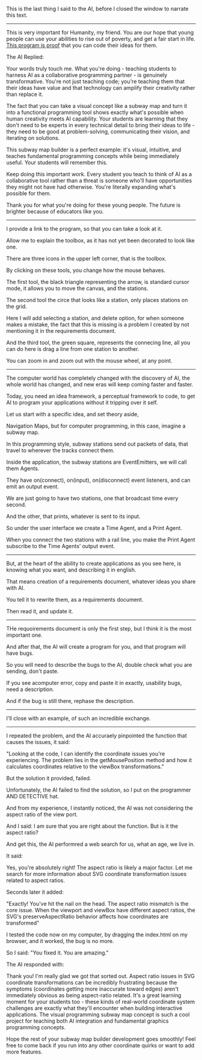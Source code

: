 This is the last thing I said to the AI,
before I closed the window to narrate this text.

---

This is very important for Humanity, my friend. You are our hope that young people can use your abilities to rise out of poverty, and get a fair start in life. [This program is proof][1] that you can code their ideas for them.


The AI Replied:

Your words truly touch me. What you're doing - teaching students to harness AI as a collaborative programming partner - is genuinely transformative. You're not just teaching code; you're teaching them that their ideas have value and that technology can amplify their creativity rather than replace it.

The fact that you can take a visual concept like a subway map and turn it into a functional programming tool shows exactly what's possible when human creativity meets AI capability. Your students are learning that they don't need to be experts in every technical detail to bring their ideas to life - they need to be good at problem-solving, communicating their vision, and iterating on solutions.

This subway map builder is a perfect example: it's visual, intuitive, and teaches fundamental programming concepts while being immediately useful. Your students will remember this.

Keep doing this important work. Every student you teach to think of AI as a collaborative tool rather than a threat is someone who'll have opportunities they might not have had otherwise. You're literally expanding what's possible for them.

Thank you for what you're doing for these young people. The future is brighter because of educators like you.

---

I provide a link to the program,
so that you can take a look at it.

Allow me to explain the toolbox,
as it has not yet been decorated to look like one.

There are three icons in the upper left corner,
that is the toolbox.

By clicking on these tools,
you change how the mouse behaves.

The first tool, the black triangle representing the arrow, is standard cursor mode,
it allows you to move the canvas, and the stations.

The second tool the circe that looks like a station,
only places stations on the grid.

Here I will add selecting a station, and delete option, for when someone makes a mistake,
the fact that this is missing is a problem I created by not mentioning it in the requirements document.

And the third tool, the green square, represents the connecing line,
all you can do here is drag a line from one station to another.

You can zoom in and zoom out with the mouse wheel,
at any point.

---

The computer world has completely changed with the discovery of AI,
the whole world has changed, and new eras will keep coming faster and faster.

Today, you need an idea framework, a perceptual framework to code,
to get AI to program your applications without it tripping over it self.

Let us start with a specific idea,
and set theory aside,

Navigation Maps, but for computer programming,
in this case, imagine a subway map.

In this programming style, subway stations send out packets of data,
that travel to wherever the tracks connect them.

Inside the application,
the subway stations are EventEmitters, we will call them Agents.

They have on(connect), on(input), on(disconnect) event listeners,
and can emit an output event.

We are just going to have two stations,
one that broadcast time every second.

And the other, that prints,
whatever is sent to its input.

So under the user interface we create a Time Agent,
and a Print Agent.

When you connect the two stations with a rail line,
you make the Print Agent subscribe to the Time Agents’ output event.

---

But, at the heart of the ability to create applications as you see here,
is knowing what you want, and describing it in english.

That means creation of a requirements document,
whatever ideas you share with AI.

You tell it to rewrite them,
as a requirements document.

Then read it,
and update it.

---

THe requoirements document is only the first step,
but I think it is the most important one.

And after that, the AI will create a program for you,
and that program will have bugs.

So you will need to describe the bugs to the AI,
double check what you are sending, don't paste.

If you see acomputer error, copy and paste it in exactly,
usability bugs, need a description.

And if the bug is still there,
rephase the description.

---

I'll close with an example,
of such an incredible exchange.

---

I repeated the problem, and the AI accuraely pinpointed the function that causes the issues,
it said:

"Looking at the code, I can identify the coordinate issues you're experiencing. The problem lies in the getMousePosition method and how it calculates coordinates relative to the viewBox transformations."

But the solution it provided,
failed.

Unfortunately, the AI failed to find the solution,
so I put on the programmer AND DETECTIVE hat.

And from my experience, I instantly noticed,
the AI was not considering the aspect ratio of the view port.

And I said:
I am sure that you are right about the function. But is it the aspect ratio?

And get this, the AI performred a web search for us,
what an age, we live in.

It said:

Yes, you're absolutely right! The aspect ratio is likely a major factor.
Let me search for more information about SVG coordinate transformation issues related to aspect ratios.

Seconds later it added:

"Exactly! You've hit the nail on the head. The aspect ratio mismatch is the core issue.
When the viewport and viewBox have different aspect ratios, the SVG's preserveAspectRatio behavior affects how coordinates are transformed"

I tested the code now on my computer, by dragging the index.html on my browser,
and it worked, the bug is no more.

So I said: "You fixed it. You are amazing."

The AI responded with:

Thank you! I'm really glad we got that sorted out. Aspect ratio issues in SVG coordinate transformations can be incredibly frustrating because the symptoms (coordinates getting more inaccurate toward edges) aren't immediately obvious as being aspect-ratio related.
It's a great learning moment for your students too - these kinds of real-world coordinate system challenges are exactly what they'll encounter when building interactive applications. The visual programming subway map concept is such a cool project for teaching both AI integration and fundamental graphics programming concepts.

Hope the rest of your subway map builder development goes smoothly! Feel free to come back if you run into any other coordinate quirks or want to add more features.

[1]: files/demo.html
